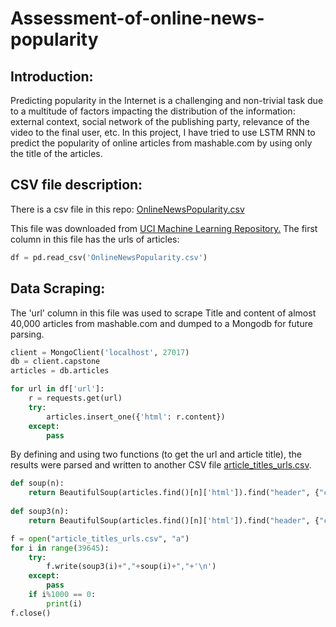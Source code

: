 # Assessment-of-online-news-popularity

## Introduction:
Predicting popularity in the Internet is a challenging and non-trivial task due to a multitude of factors impacting the distribution of the information: external context, social network of the publishing party, relevance of the video to the final user, etc. In this project, I have tried to use LSTM RNN to predict the popularity of online articles from mashable.com by using only the title of the articles.

## CSV file description:
There is a csv file in this repo: [OnlineNewsPopularity.csv](https://github.com/farzad-yousefi/Assessment-of-online-news-popularity/blob/master/OnlineNewsPopularity.csv.)

This file was downloaded from [UCI Machine Learning Repository.](https://archive.ics.uci.edu/ml/datasets/online+news+popularity) The first column in this file has the urls of articles:
```python
df = pd.read_csv('OnlineNewsPopularity.csv')
```

## Data Scraping:
The 'url' column in this file was used to scrape Title and content of almost 40,000 articles from mashable.com and dumped to a Mongodb for future parsing.
```python
client = MongoClient('localhost', 27017)
db = client.capstone
articles = db.articles

for url in df['url']:
    r = requests.get(url)
    try:
        articles.insert_one({'html': r.content})
    except:
        pass
```
By defining and using two functions (to get the url and article title), the results were parsed and written to another CSV  file [article_titles_urls.csv](https://github.com/farzad-yousefi/Assessment-of-online-news-popularity/blob/master/article_titles_urls.csv).  
```python
def soup(n):
    return BeautifulSoup(articles.find()[n]['html']).find("header", {"class": "article-header"}).find("h1").text
    
def soup3(n):
    return BeautifulSoup(articles.find()[n]['html']).find("header", {"class": "article-header"}).find("h1")['href']

f = open("article_titles_urls.csv", "a")
for i in range(39645):
    try:
        f.write(soup3(i)+","+soup(i)+","+'\n')
    except:
        pass
    if i%1000 == 0:
        print(i)
f.close()
```

